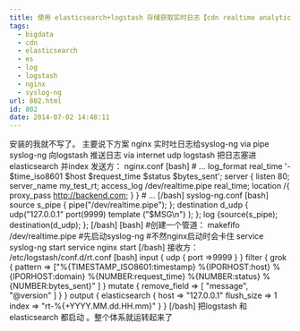```yaml
---
title: 使用 elasticsearch+logstash 存储获取实时日志【cdn realtime analytics】
tags:
  - bigdata
  - cdn
  - elasticsearch
  - es
  - log
  - logstash
  - nginx
  - syslog-ng
url: 802.html
id: 802
date: 2014-07-02 14:48:11
---
```


安装的我就不写了。 主要说下方案 nginx 实时吐日志给syslog-ng via pipe syslog-ng 向logstash 推送日志 via internet udp logstash 把日志塞进elasticsearch 并index 发送方： nginx.conf \[bash\] # ... log\_format real\_time '- $time\_iso8601 $host $request\_time $status $bytes\_sent'; server { listen 80; server\_name my\_test\_rt; access\_log /dev/realtime.pipe real\_time; location /{ proxy\_pass http://backend.com; } } # ... \[/bash\] syslog-ng.conf \[bash\] source s\_pipe { pipe("/dev/realtime.pipe"); }; destination d\_udp { udp("127.0.0.1" port(9999) template ("$MSG\\n") ); }; log {source(s\_pipe); destination(d\_udp); }; \[/bash\] \[bash\] #创建一个管道： makefifo /dev/realtime.pipe #先启动syslog-ng #不然nginx启动时会卡住 service syslog-ng start service nginx start \[/bash\] 接收方： /etc/logstash/conf.d/rt.conf \[bash\] input { udp { port =>9999 } } filter { grok { pattern => \["%{TIMESTAMP\_ISO8601:timestamp} %{IPORHOST:host} %{IPORHOST:domain} %{NUMBER:request\_time} %{NUMBER:status} %{NUMBER:bytes\_sent}" \] } mutate { remove\_field => \[ "message", "@version" \] } } output { elasticsearch { host => "127.0.0.1" flush\_size => 1 index => "rt-%{+YYYY.MM.dd.HH.mm}" } } \[/bash\] 把logstash 和 elasticsearch 都启动 。整个体系就运转起来了